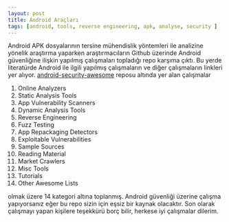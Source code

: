 ```yaml
---
layout: post
title: Android Araçları
tags: [android, tools, reverse engineering, apk, analyse, security ]
---
```


Android APK dosyalarının tersine mühendislik yöntemleri ile analizine yönelik araştırma yaparken araştırmacıların Github üzerinde Android güvenliğine ilişkin yapılmış çalışmaları topladığı repo karşıma çıktı. Bu yerde literatürde Android ile ilgili yapılmış çalışmaların ve diğer çalışmaların linkleri yer alıyor. [android-security-awesome](https://github.com/ashishb/android-security-awesome) reposu altında yer alan çalışmalar

1. Online Analyzers
2. Static Analysis Tools
3. App Vulnerability Scanners
4. Dynamic Analysis Tools
5. Reverse Engineering
6. Fuzz Testing
7. App Repackaging Detectors
8. Exploitable Vulnerabilities
9. Sample Sources
10. Reading Material
11. Market Crawlers
12. Misc Tools
13. Tutorials
14. Other Awesome Lists

 olmak üzere 14 kategori altına toplanmış. Android güvenliği üzerine çalışma yapıyorsanız eğer bu repo sizin için eşsiz bir kaynak olacaktır. Son olarak çalışmayı yapan kişilere teşekkürü borç bilir, herkese iyi çalışmalar dilerim.
